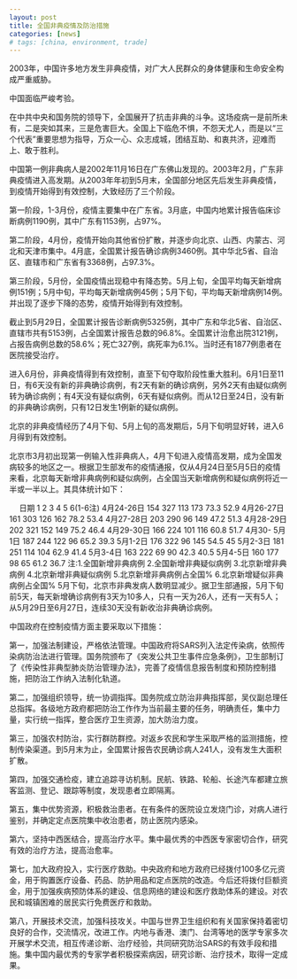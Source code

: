 ```yaml
---
layout: post
title: 全国非典疫情及防治措施
categories: [news]
# tags: [china, environment, trade]
---
```


2003年，中国许多地方发生非典疫情，对广大人民群众的身体健康和生命安全构成严重威胁。



中国面临严峻考验。



在中共中央和国务院的领导下，全国展开了抗击非典的斗争。这场疫病一是前所未有，二是突如其来，三是危害巨大。全国上下临危不惧，不怨天尤人，而是以“三个代表”重要思想为指导，万众一心、众志成城，团结互助、和衷共济，迎难而上、敢于胜利。



中国第一例非典病人是2002年11月16日在广东佛山发现的。2003年2月，广东非典疫情进入高发期。从2003年年初到5月末，全国部分地区先后发生非典疫情，到疫情开始得到有效控制，大致经历了三个阶段。



第一阶段，1-3月份，疫情主要集中在广东省。3月底，中国内地累计报告临床诊断病例1190例，其中广东有1153例，占97%。



第二阶段，4月份，疫情开始向其他省份扩散，并逐步向北京、山西、内蒙古、河北和天津市集中。4月底，全国累计报告确诊病例3460例。其中华北5省、自治区、直辖市和广东省有3368例，占97.3%。



第三阶段，5月份，全国疫情出现稳中有降态势。5月上旬，全国平均每天新增病例151例；5月中旬，平均每天新增病例45例；5月下旬，平均每天新增病例14例。并出现了逐步下降的态势，疫情开始得到有效控制。



截止到5月29日，全国累计报告诊断病例5325例，其中广东和华北5省、自治区、直辖市共有5153例，占全国累计报告总数的96.8%。全国累计治愈出院3121例，占报告病例总数的58.6%；死亡327例，病死率为6.1%。当时还有1877例患者在医院接受治疗。



进入6月份，非典疫情得到有效控制，直至下旬夺取阶段性重大胜利。6月1日至11日，有6天没有新的非典确诊病例，有2天有新的确诊病例，另外2天有由疑似病例转为确诊病例；有4天没有疑似病例，6天有疑似病例。而从12日至24日，没有新的非典确诊病例，只有12日发生1例新的疑似病例。



北京的非典疫情经历了4月下旬、5月上旬的高发期后，5月下旬明显好转，进入6月得到有效控制。



北京市3月初出现第一例输入性非典病人，4月下旬进入疫情高发期，成为全国发病较多的地区之一。根据卫生部发布的疫情通报，仅从4月24日至5月5日的疫情来看，北京每天新增非典病例和疑似病例，占全国当天新增病例和疑似病例将近一半或一半以上。其具体统计如下：



　    日期     1   2   3   4    5   6(1-6注)
4月24-26日 154 327 113 173 73.3 52.9
4月26-27日 161 303 126 162 78.2 53.4
4月27-28日 203 290  96 149 47.2 51.3
4月28-29日 202 321 152 149 75.2 46.4
4月29-30日 166 224 101 116 60.8 51.7
4月30-
5月1日     187 244 122  96 65.2 39.3
5月1-2日   176 322  96 145 54.5 45
5月2-3日   181 251 114 104 62.9 41.4
5月3-4日   163 222  69  90 42.3 40.5
5月4-5日   160 177  98  65 61.2 36.7
注:1.全国新增非典病例
   2.全国新增非典疑似病例
   3.北京新增非典病例
   4.北京新增非典疑似病例
   5.北京新增非典病例占全国%
   6.北京新增疑似非典病例占全国%
5月下旬，北京市非典发病人数明显减少。据卫生部通报，5月下旬前5天，每天新增确诊病例有3天为10多人，只有一天为26人，还有一天有5人；从5月29日至6月27日，连续30天没有新收治非典确诊病例。



中国政府在控制疫情方面主要采取以下措施：



第一，加强法制建设，严格依法管理。中国政府将SARS列入法定传染病，依照传染病防治法进行管理。国务院颁布了《突发公共卫生事件应急条例》，卫生部制订了《传染性非典型肺炎防治管理办法》，完善了疫情信息报告制度和预防控制措施，把防治工作纳入法制化轨道。



第二，加强组织领导，统一协调指挥。国务院成立防治非典指挥部，吴仪副总理任总指挥。各级地方政府都把防治工作作为当前最主要的任务，明确责任，集中力量，实行统一指挥，整合医疗卫生资源，加大防治力度。



第三，加强农村防治，实行群防群控。对返乡农民和学生采取严格的监测措施，控制传染渠道。到5月末为止，全国累计报告农民确诊病人241人，没有发生大面积扩散。



第四，加强交通检疫，建立追踪寻访机制。民航、铁路、轮船、长途汽车都建立旅客监测、登记、跟踪等制度，发现患者立即隔离。



第五，集中优势资源，积极救治患者。在有条件的医院设立发烧门诊，对病人进行鉴别，并确定定点医院集中收治患者，防止医院内感染。



第六，坚持中西医结合，提高治疗水平。集中最优秀的中西医专家密切合作，研究有效的治疗方法，提高治愈率。



第七，加大政府投入，实行医疗救助。中央政府和地方政府已经拨付100多亿元资金，用于购置医疗设备、药品、防护用品和定点医院的改造。今后还将拨付巨额资金，用于加强疾病预防体系的建设、信息网络的建设和医疗救助体系的建设。对农民和城镇困难的居民实行免费医疗和救助。



第八，开展技术交流，加强科技攻关。中国与世界卫生组织和有关国家保持着密切良好的合作，交流情况，改进工作。内地与香港、澳门、台湾等地的医学专家多次开展学术交流，相互传递诊断、治疗经验，共同研究防治SARS的有效手段和措施。集中国内最优秀的专家学者积极探索病因，研究诊断、治疗技术，取得一定成果。